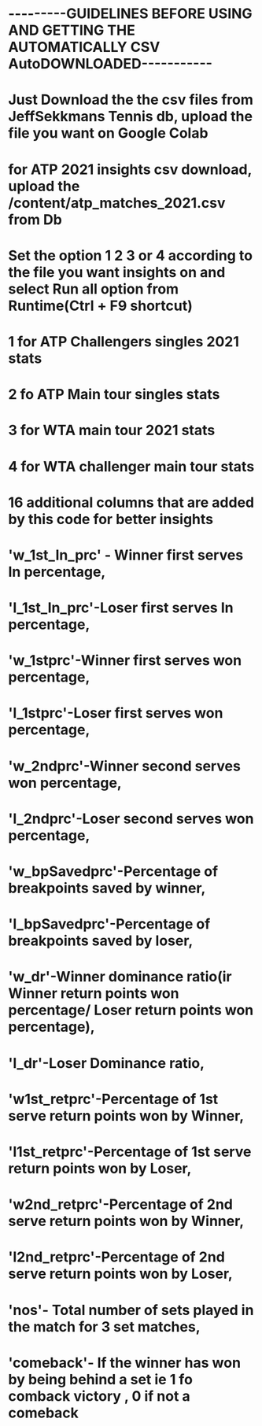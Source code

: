 # ---------GUIDELINES BEFORE USING AND GETTING THE AUTOMATICALLY CSV AutoDOWNLOADED-----------

# Just Download the the csv files from JeffSekkmans Tennis db, upload the file you want on Google Colab
# for ATP 2021 insights csv download, upload the /content/atp_matches_2021.csv from Db
# Set the option 1 2 3 or 4 according to the file you want insights on and select Run all option from Runtime(Ctrl + F9 shortcut) 
# 1 for ATP Challengers singles 2021 stats
# 2 fo ATP Main tour singles stats
# 3 for WTA main tour 2021 stats
# 4 for WTA challenger main tour stats

# 16 additional columns that are added by this code for better insights

# 'w_1st_In_prc' - Winner first serves In percentage, 
# 'l_1st_In_prc'-Loser first serves In percentage,
# 'w_1stprc'-Winner first serves won percentage,
# 'l_1stprc'-Loser first serves won percentage,
# 'w_2ndprc'-Winner second serves won percentage,
# 'l_2ndprc'-Loser second serves won percentage, 
# 'w_bpSavedprc'-Percentage of breakpoints saved by winner,
# 'l_bpSavedprc'-Percentage of breakpoints saved by loser, 
# 'w_dr'-Winner dominance ratio(ir Winner return points won percentage/ Loser return points won percentage),
# 'l_dr'-Loser Dominance ratio,
# 'w1st_retprc'-Percentage of 1st serve return points won by Winner, 
# 'l1st_retprc'-Percentage of 1st serve return points won by Loser, 
# 'w2nd_retprc'-Percentage of 2nd serve return points won by Winner,
# 'l2nd_retprc'-Percentage of 2nd serve return points won by Loser,
# 'nos'- Total number of sets played in the match for 3 set matches,
# 'comeback'- If the winner has won by being behind a set ie 1 fo comback victory , 0 if not a comeback
